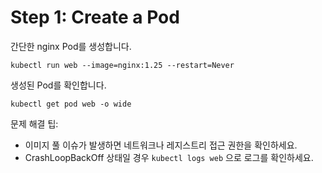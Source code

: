# Step 1: Create a Pod

간단한 nginx Pod를 생성합니다.

```bash+exec
kubectl run web --image=nginx:1.25 --restart=Never
```

생성된 Pod를 확인합니다.

```bash+exec
kubectl get pod web -o wide
```

문제 해결 팁:

- 이미지 풀 이슈가 발생하면 네트워크나 레지스트리 접근 권한을 확인하세요.
- CrashLoopBackOff 상태일 경우 `kubectl logs web` 으로 로그를 확인하세요.
